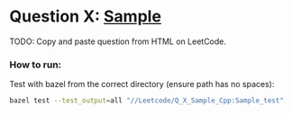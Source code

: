 
# Question __X__: [Sample](leetcode_link)

TODO: Copy and paste question from HTML on LeetCode.


### How to run:

Test with bazel from the correct directory (ensure path has no spaces):
```bash
bazel test --test_output=all "//Leetcode/Q_X_Sample_Cpp:Sample_test"
```
